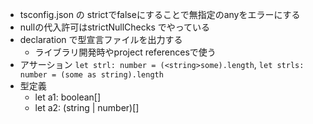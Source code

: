* tsconfig.json の strictでfalseにすることで無指定のanyをエラーにする
* nullの代入許可はstrictNullChecks でやっている
* declaration で型宣言ファイルを出力する
  * ライブラリ開発時やproject referencesで使う
* アサーション
  `let strl: number = (<string>some).length`, `let strls: number = (some as string).length`
* 型定義
  * let a1: boolean[] 
  * let a2: (string | number)[]
